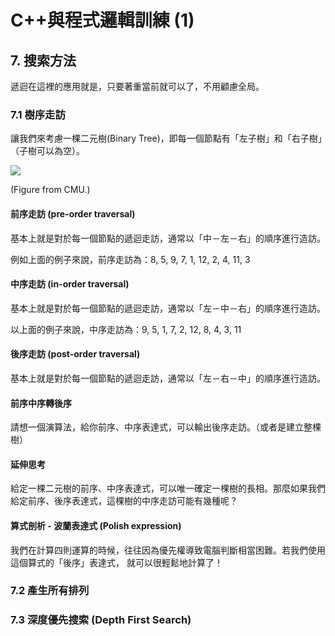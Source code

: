 # C++與程式邏輯訓練 (1)

<!-- toc -->

## 7. 搜索方法

遞迴在這裡的應用就是，只要著重當前就可以了，不用顧慮全局。

### 7.1 樹序走訪

讓我們來考慮一棵二元樹(Binary Tree)，即每一個節點有「左子樹」和「右子樹」（子樹可以為空）。

![](http://www.cs.cmu.edu/~adamchik/15-121/lectures/Trees/pix/tree1.bmp)

(Figure from CMU.)


#### 前序走訪 (pre-order traversal)

基本上就是對於每一個節點的遞迴走訪，通常以「中－左－右」的順序進行造訪。

例如上面的例子來說，前序走訪為：8, 5, 9, 7, 1, 12, 2, 4, 11, 3

#### 中序走訪 (in-order traversal)

基本上就是對於每一個節點的遞迴走訪，通常以「左－中－右」的順序進行造訪。

以上面的例子來說，中序走訪為：9, 5, 1, 7, 2, 12, 8, 4, 3, 11

#### 後序走訪 (post-order traversal)

基本上就是對於每一個節點的遞迴走訪，通常以「左－右－中」的順序進行造訪。

#### 前序中序轉後序

請想一個演算法，給你前序、中序表達式，可以輸出後序走訪。（或者是建立整棵樹）

#### 延伸思考

給定一棵二元樹的前序、中序表達式，可以唯一確定一棵樹的長相。那麼如果我們給定前序、後序表達式，這棵樹的中序走訪可能有幾種呢？

#### 算式剖析 - 波蘭表達式 (Polish expression)

我們在計算四則運算的時候，往往因為優先權導致電腦判斷相當困難。若我們使用這個算式的「後序」表達式，
就可以很輕鬆地計算了！

### 7.2 產生所有排列

### 7.3 深度優先搜索 (Depth First Search)
